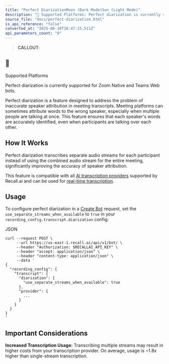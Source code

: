 ```yaml
---
title: "Perfect DiarizationMoon (Dark Mode)Sun (Light Mode)"
description: "📘 Supported Platforms: Perfect diarization is currently supported for Zoom Native and Teams Web bots. Perfect diarization is a feature designed to address the problem of inaccurate speaker attribution in meeting transcripts. Meeting platforms can sometimes attribute words to the wrong speaker, espe..."
source_file: "docs/perfect-diarization.html"
is_api_reference: "false"
converted_at: "2025-06-10T18:47:15.511Z"
api_parameters_count: "0"
---
```

> **CALLOUT**:

## 📘

Supported Platforms

Perfect diarization is currently supported for Zoom Native and Teams Web bots.

Perfect diarization is a feature designed to address the problem of inaccurate speaker attribution in meeting transcripts. Meeting platforms can sometimes attribute words to the wrong speaker, especially when multiple people are talking at once. This feature ensures that each speaker's words are accurately identified, even when participants are talking over each other.

## How It Works

[](#how-it-works)

Perfect diarization transcribes separate audio streams for each participant instead of using the combined audio stream for the entire meeting, significantly improving the accuracy of speaker attribution.

This feature is compatible with all [AI transcription providers](/docs/ai-transcription#ai-transcription-providers.md) supported by Recall.ai and can be used for [real-time transcription](/docs/real-time-transcription.md).

## Usage

[](#usage)

To configure perfect diarization in a [Create Bot](/reference/bot_create.md) request, set the `use_separate_streams_when_available` to `true` in your `recording_config.transcript.diarization` config:

JSON

```
curl --request POST \
     --url https://us-east-1.recall.ai/api/v1/bot/ \
     --header "Authorization: $RECALLAI_API_KEY" \
     --header "accept: application/json" \
     --header "content-type: application/json" \
     --data '
{
  "recording_config": {
    "transcript": {
      "diarization": {
        "use_separate_streams_when_available": true
      },
      "provider": {
        ...
      }
    }
  }
}
'

```

## Important Considerations

[](#important-considerations)

**Increased Transcription Usage:** Transcribing multiple streams may result in higher costs from your transcription provider. On average, usage is ~1.8x higher than single-stream transcription.
